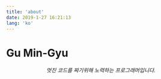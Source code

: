 ```yaml
---
title: 'about'
date: 2019-1-27 16:21:13
lang: 'ko'
---
```


# Gu Min-Gyu

<div align="center">

_멋진 코드를 짜기위해 노력하는 프로그래머입니다._

</div>
